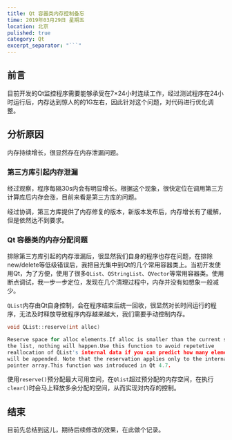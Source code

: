 ```yaml
---
title: Qt 容器类内存控制备忘
time: 2019年03月29日 星期五
location: 北京
pulished: true
category: Qt
excerpt_separator: "```"
---
```


## 前言
目前开发的Qt监控程序需要能够承受在7×24小时连续工作，经过测试程序在24小时运行后，内存达到惊人的的1G左右，因此针对这个问题，对代码进行优化调整。

## 分析原因
内存持续增长，很显然存在内存泄漏问题。

### 第三方库引起内存泄漏

经过观察，程序每隔30s内会有明显增长。根据这个现象，很快定位在调用第三方计算库后内存会涨，目前来看是第三方库的问题。

经过协调，第三方库提供了内存修复的版本，新版本发布后，内存增长有了缓解，但是依然达不到要求。

### Qt 容器类的内存分配问题

排除第三方库引起的内存泄漏后，很显然我们自身的程序也存在问题，在排除new/delete等低级错误后，我把目光集中到Qt的几个常用容器类上。当初开发使用Qt，为了方便，使用了很多<code>QList</code>、<code>QStringList</code>、<code>QVector</code>等常用容器类。使用断点调试，我一步一步定位，发现在几个清理过程中，内存并没有如想象一般减少。

<code>QList</code>内存由Qt自身控制，会在程序结束后统一回收，很显然对长时间运行的程序，无法及时释放导致程序内存越来越大，我们需要手动控制内存。

```C
void QList::reserve(int alloc)

Reserve space for alloc elements.If alloc is smaller than the current size of 
the list, nothing will happen.Use this function to avoid repetetive 
reallocation of QList's internal data if you can predict how many elements 
will be appended. Note that the reservation applies only to the internal 
pointer array.This function was introduced in Qt 4.7.
```

使用<code>reserve()</code>预分配最大可用空间，在<code>Qlist</code>超过预分配的内存空间，在执行<code>clear()</code>时会马上释放多余分配的空间，从而实现对内存的控制。

## 结束
目前先总结到这儿，期待后续修改的效果，在此做个记录。